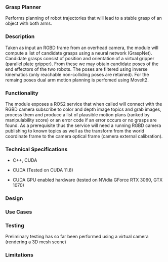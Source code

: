 ### Grasp Planner

Performs planning of robot trajectories that will lead to a stable grasp of an object with both arms.

### Description

Taken as input an RGBD frame from an overhead camera, the module will compute a list of candidate grasps using a neural network (GraspNet). Candidate grasps consist of position and orientation of a virtual gripper (parallel plate gripper). From these we may obtain candidate poses of the end effectors of the two robots. The poses are filtered using inverse kinematics (only reachable non-colliding poses are retained). For the remaing poses dual arm motion planning is perfomed using MoveIt2.

### Functionality

The module exposes a ROS2 service that when called will connect with the RGBD camera subscribe to color and depth image topics and grab images, process them and produce a list of plausible motion plans (ranked by manipulability score) or an error code if an error occurs or no grasps are found. As a prerequisite thus the service will need a running RGBD camera publishing to known topics as well as the transform from the world coordinate frame to the camera optical frame (camera external calibration).

### Technical Specifications

- C++, CUDA

- CUDA (Tested on CUDA 11.8)

- CUDA GPU enabled hardware (tested on NVidia GForce RTX 3060, GTX 1070)

### Design


### Use Cases


### Testing
Preliminary testing has so far been performed using a virtual camera (rendering a 3D mesh scene)

### Limitations


